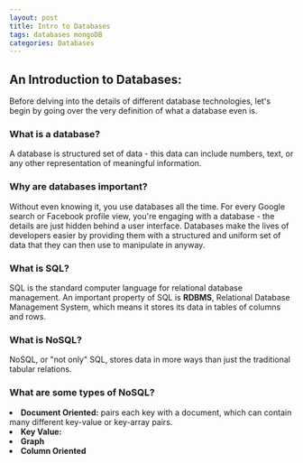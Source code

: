```yaml
---
layout: post
title: Intro to Databases
tags: databases mongoDB
categories: Databases
---
```

<h2> An Introduction to Databases: </h2>

Before delving into the details of different database technologies, let's begin by going over the very definition of what a database even is. 

<h3> What is a database? </h3>

A database is structured set of data - this data can include numbers, text, or any other representation of meaningful information. 

<h3> Why are databases important? </h3>

Without even knowing it, you use databases all the time. For every Google search or Facebook profile view, you're engaging with a database - the details are just hidden behind a user interface. Databases make the lives of developers easier by providing them with a structured and uniform set of data that they can then use to manipulate in anyway. 

<h3> What is SQL? </h3>

SQL is the standard computer language for relational database management. An important property of SQL is <b>RDBMS</b>, Relational Database Management System, which means it stores its data in tables of columns and rows.   

<h3> What is NoSQL? </h3>

NoSQL, or "not only" SQL, stores data in more ways than just the traditional tabular relations. 

<h3> What are some types of NoSQL? </h3>
<li> <b>Document Oriented:</b> pairs each key with a document, which can contain many different key-value or key-array pairs.
<li> <b>Key Value:</b> 
<li> <b>Graph</b>
<li> <b>Column Oriented</b>




